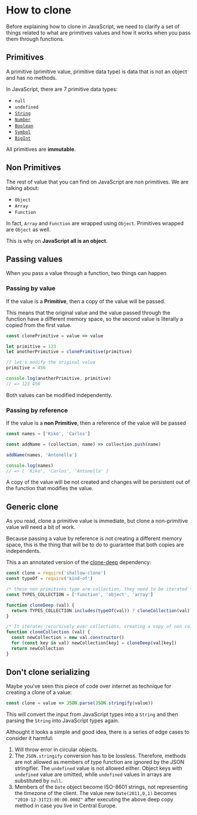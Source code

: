 # How to clone

Before explaining how to clone in JavaScript, we need to clarify a set of things related to what are primitives values and how it works when you pass them through functions.

## Primitives

A primitive (primitive value, primitive data type) is data that is not an object and has no methods.

In JavaScript, there are 7 primitive data types:

- `null`
- `undefined`
- [`String`](https://developer.mozilla.org/en-US/docs/Web/JavaScript/Reference/Global_Objects/String)
- [`Number`](https://developer.mozilla.org/en-US/docs/Web/JavaScript/Reference/Global_Objects/Number)
- [`Boolean`](https://developer.mozilla.org/en-US/docs/Web/JavaScript/Reference/Global_Objects/Boolean)
- [`Symbol`](https://developer.mozilla.org/en-US/docs/Web/JavaScript/Reference/Global_Objects/Symbol)
- [`BigInt`](https://developers.google.com/web/updates/2018/05/bigint)

All primitives are **immutable**.

## Non Primitives

The rest of value that you can find on JavaScript are non primitives. We are talking about:

- `Object`
- `Array`
- `Function`

In fact, `Array` and `Function` are wrapped using `Object`. Primitives wrapped are `Object` as well.

This is why on **JavaScript all is an object**.

## Passing values

When you pass a value through a function, two things can happen

### Passing by value

If the value is a **Primitive**, then a copy of the value will be passed.

This means that the original value and the value passed through the function have a different memory space, so the second value is literally a copied from the first value.

```js
const clonePrimitive = value => value

let primitive = 123
let anotherPrimitive = clonePrimitive(primitive)

// let's modify the original value
primitive = 456

console.log(anotherPrimitive, primitive)
// => 123 456
```

Both values can be modified independently.

### Passing by reference

If the value is a **non Primitive**, then a reference of the value will be passed

```js
const names = ['Kiko', 'Carlos']

const addName = (collection, name) => collection.push(name)

addName(names, 'Antonella')

console.log(names)
// => [ 'Kiko', 'Carlos', 'Antonella' ]
```

A copy of the value will be not created and changes will be persistent out of the function that modifies the value.

## Generic clone

As you read, clone a primitive value is immediate, but clone a non-primitive value will need a bit of work.

Because passing a value by reference is not creating a different memory space, this is the thing that will be to do to guarantee that both copies are independents.

This a an annotated version of the [clone-deep](https://github.com/jonschlinkert/clone-deep) dependency:

```js
const clone = require('shallow-clone')
const typeOf = require('kind-of')

/* these non primitives type are collection, they need to be iterated */
const TYPES_COLLECTION = ['function', 'object', 'array']

function cloneDeep (val) {
  return TYPES_COLLECTION.includes(typeOf(val)) ? cloneCollection(val) : clone(val)
}

/* It iterates recursively over collections, creating a copy of non collection values */
function cloneCollection (val) {
  const newCollection = new val.constructor()
  for (const key in val) newCollection[key] = cloneDeep(val[key])
  return newCollection
}
```

## Don't clone serializing

Maybe you've seen this piece of code over internet as technique for creating a clone of a value:

```js
const clone = value => JSON.parse(JSON.stringify(value))
```

This will convert the input from JavaScript types into a `String` and then parsing the `String` into JavaScript types again.

Althought it looks a simple and good idea, there is a series of edge cases to consider it harmful:

1. Will throw error in circular objects.
2. The `JSON.stringify` conversion has to be lossless. Therefore, methods are not allowed as members of type function are ignored by the JSON stringifier. The `undefined` value is not allowed either. Object keys with `undefined` value are omitted, while `undefined` values in arrays are substituted by `null`.
3. Members of the `Date` object become ISO-8601 strings, not representing the timezone of the client. The value new `Date(2011,0,1)` becomes `"2010-12-31T23:00:00.000Z"` after executing the above deep copy method in case you live in Central Europe.
